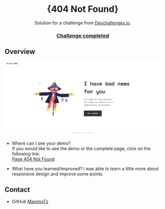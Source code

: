 <h1 align="center">{404 Not Found}</h1>

<div align="center">
   Solution for a challenge from  <a href="http://devchallenges.io" target="_blank">Devchallenges.io</a>.
</div>

<div align="center">
  <h3>
    <a href="https://404notfound-error.netlify.app/">
      Challenge completed
    </a>
  </h3>
</div>

## Overview

![screenshot](screenshot/404%20Not%20Found.png)

- Where can I see your demo? <br>
  If you would like to see the demo or the complete page, click on the following link: <br>
  <a href="https://404notfound-error.netlify.app/">Page 404 Not Found</a>


- What have you learned/improved?
  I was able to learn a little more about responsive design and improve some points.


## Contact

- GitHub [MaximoTz](https://github.com/MaximoTz)

